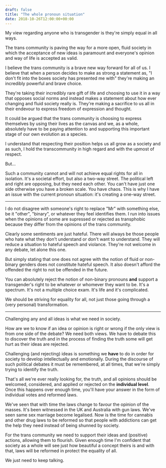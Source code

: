 ```yaml
---
draft: false
title: "The whole pronoun situation"
date: 2018-10-26T12:00:00+00:00
---
```


My view regarding anyone who is transgender is they're simply equal in all
ways.

The trans community is paving the way for a more open, fluid society in which
the acceptance of new ideas is paramount and everyone's opinion and way of life
is accepted as valid.

I believe the trans community is a brave new way forward for all of us. I
believe that when a person decides to make as strong a statement as, "I don't
fit into the boxes society has presented me with" they're making an incredibly
powerful and brave choice.

They're taking their incredibly rare gift of life and choosing to use it in a
way that opposes social norms and instead makes a statement about how ever
changing and fluid society really is. They're making a sacrifice to us all in
their endevour to express freedom of expression and thought.

It could be argued that the trans community is choosing to express themselves
by using their lives as the canvas and we, as a whole, absolutely have to be
paying attention to and supporting this important stage of our own evolution as
a species.

I understand that respecting their position helps us all grow as a society and
as such, I hold the transcommunity in high regard and with the upmost of
respect.

But...

Such a community cannot and will not achieve equal rights for all in isolation.
It's a societal effort, but also a two-way street. The political left and right
are opposing, but they need each other. You can't have just one side otherwise
you have a broken scale. You have chaos. This is why I have an issue with the
current pronoun situation: it's creating a one-way street.

---

I do not disagree with someone's right to replace "Mr" with something else, be
it "other", "binary", or whatever they feel identifies them. I run into issues
when the opinions of some are supressed or rejected as transphobic because they
differ from the opinions of the trans community.

Clearly some sentiments are just hateful. There will always be those people who
hate what they don't understand or don't want to understand. They will reduce a
situation to hateful speech and violance. They're not welcome in any debate,
let alone this one.

But simply stating that one does not agree with the notion of fluid or
non-binary genders does not constitute hateful speech. It also doesn't afford
the offended the right to not be offended in the future.

You can absolutely reject the notion of non-binary pronouns **and** support a
transgender's right to be whatever or whomever they want to be. It's a
spectrum. It's not a multiple choice exam. It's life and it's complicated.

We should be striving for equality for all, not just those going through a
(very personal) transformation.

---

Challenging any and all ideas is what we need in society.

How are we to know if an idea or opinion is right or wrong if the only view is
from one side of the debate? We need both views. We have to debate this to
discover the truth and in the process of finding the truth some will get hurt
as their ideas are rejected.

Challenging (and rejecting) ideas is something we **have** to do in order
for society to develop intellectually and emotionally. During the discourse of
such political debates it must be remembered, at all times, that we're simply
trying to identify the truth.

That's all we're ever really looking for, the truth, and all opinions should be
welcomed, considered, and applied or rejected on the **individual level**. Once
this happens over enough time, you'll have your answer in the form of
individual votes and reformed laws.

We've seen that with time the laws change to favour the opinion of the masses.
It's been witnessed in the UK and Australia with gun laws. We've seen same sex
marriage become legalised. Now is the time for cannabis and other drug laws to
be reformed so that people with addictions can get the help they need instead
of being shunned by society.

For the trans community we need to support their ideas and (positive) actions,
allowing them to flourish. Given enough time I'm confident that society as a
whole will see just how beautiful a concept theirs is and with that, laws will
be reformed in protect the equality of all.

We just need to keep talking.

